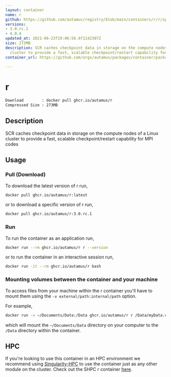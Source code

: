 ```yaml
---
layout: container
name: r
github: https://github.com/autamus/registry/blob/main/containers/r/r/spack.yaml
versions:
- 3.0.rc.1
- 4.0.4
updated_at: 2021-06-23T19:06:56.971142307Z
size: 273MB
description: SCR caches checkpoint data in storage on the compute nodes of a Linux
  cluster to provide a fast, scalable checkpoint/restart capability for MPI codes
container_url: https://github.com/orgs/autamus/packages/container/package/r

---
```

# r
```bash 
Download        : docker pull ghcr.io/autamus/r
Compressed Size : 273MB
```

## Description
SCR caches checkpoint data in storage on the compute nodes of a Linux cluster to provide a fast, scalable checkpoint/restart capability for MPI codes

## Usage
### Pull (Download)
To download the latest version of r run,

```bash
docker pull ghcr.io/autamus/r:latest
```

or to download a specific version of r run,

```bash
docker pull ghcr.io/autamus/r:3.0.rc.1
```
### Run
To run the container as an application run,
```bash
docker run --rm ghcr.io/autamus/r r --version
```

or to run the container in an interactive session run,
```bash
docker run -it --rm ghcr.io/autamus/r bash
```

### Mounting volumes between the container and your machine
To access files from your machine within the r container you'll have to mount them using the `-v external/path:internal/path` option.

For example,
```bash
docker run -v ~/Documents/Data:/Data ghcr.io/autamus/r r /Data/myData.csv
```
which will mount the `~/Documents/Data` directory on your computer to the `/Data` directory within the container.

## HPC
If you're looking to use this container in an HPC environment we recommend using [Singularity-HPC](https://singularity-hpc.readthedocs.io) to use the container just as any other module on the cluster. Check out the SHPC r container [here](https://singularityhub.github.io/singularity-hpc/r/ghcr.io-autamus-r/).